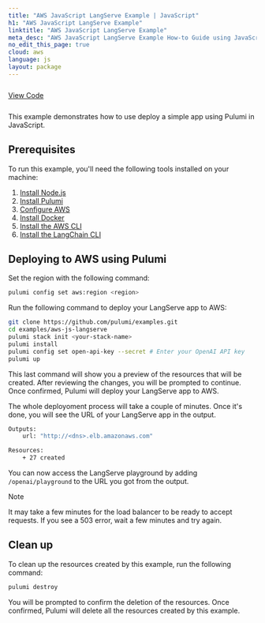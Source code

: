 ```yaml
---
title: "AWS JavaScript LangServe Example | JavaScript"
h1: "AWS JavaScript LangServe Example"
linktitle: "AWS JavaScript LangServe Example"
meta_desc: "AWS JavaScript LangServe Example How-to Guide using JavaScript"
no_edit_this_page: true
cloud: aws
language: js
layout: package
---
```


<!-- WARNING: this page was generated by a tool. Do not edit it by hand. -->
<!-- To change it, please see https://github.com/pulumi/registry/tree/master/tools/mktutorial. -->

<p class="mb-4 inline-flex items-center">
    <a class="rounded-md font-display text-lg text-white bg-white border-2 border-blue-600 px-3 mr-2 whitespace-no-wrap hover:text-white" style="height: 45px; line-height: 41px;" href="https://github.com/pulumi/examples/tree/master/aws-js-langserve" target="_blank">
        <span class="flex items-center">
            <i class="fab fa-github pr-1.5"></i>
            <span>View Code</span>
        </span>
    </a>
</p>


This example demonstrates how to use deploy a simple app using Pulumi in JavaScript.
## Prerequisites

To run this example, you'll need the following tools installed on your machine:

1. [Install Node.js](https://nodejs.org/en/download/)
2. [Install Pulumi](https://www.pulumi.com/docs/install/)
3. [Configure AWS](https://www.pulumi.com/docs/intro/cloud-providers/aws/setup/)
4. [Install Docker](https://docs.docker.com/get-docker/)
5. [Install the AWS CLI](https://docs.aws.amazon.com/cli/latest/userguide/getting-started-install.html)
6. [Install the LangChain CLI](https://python.langchain.com/docs/langserve#installation)

## Deploying to AWS using Pulumi

Set the region with the following command:

```bash
pulumi config set aws:region <region>
```

Run the following command to deploy your LangServe app to AWS:

```bash
git clone https://github.com/pulumi/examples.git
cd examples/aws-js-langserve
pulumi stack init <your-stack-name>
pulumi install
pulumi config set open-api-key --secret # Enter your OpenAI API key
pulumi up
```

This last command will show you a preview of the resources that will be created. After reviewing the changes, you will be prompted to continue. Once confirmed, Pulumi will deploy your LangServe app to AWS.

The whole deployoment process will take a couple of minutes. Once it's done, you will see the URL of your LangServe app in the output.

```bash
Outputs:
    url: "http://<dns>.elb.amazonaws.com"

Resources:
    + 27 created
```

You can now access the LangServe playground by adding `/openai/playground` to the URL you got from the output.

> [!NOTE]  
> It may take a few minutes for the load balancer to be ready to accept requests. If you see a 503 error, wait a few minutes and try again.

## Clean up

To clean up the resources created by this example, run the following command:

```bash
pulumi destroy
```

You will be prompted to confirm the deletion of the resources. Once confirmed, Pulumi will delete all the resources created by this example.

